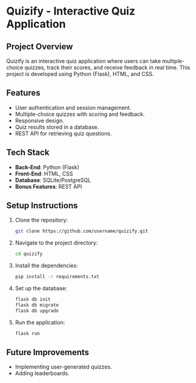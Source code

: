 # Quizify - Interactive Quiz Application

## Project Overview
Quizify is an interactive quiz application where users can take multiple-choice quizzes, track their scores, and receive feedback in real time. This project is developed using Python (Flask), HTML, and CSS.

## Features
- User authentication and session management.
- Multiple-choice quizzes with scoring and feedback.
- Responsive design.
- Quiz results stored in a database.
- REST API for retrieving quiz questions.

## Tech Stack
- **Back-End**: Python (Flask)
- **Front-End**: HTML, CSS
- **Database**: SQLite/PostgreSQL
- **Bonus Features**: REST API

## Setup Instructions
1. Clone the repository:
   ```bash
   git clone https://github.com/username/quizify.git
   ```
2. Navigate to the project directory:
   ```bash
   cd quizify
   ```
3. Install the dependencies:
   ```bash
   pip install -r requirements.txt
   ```
4. Set up the database:
   ```bash
   flask db init
   flask db migrate
   flask db upgrade
   ```
5. Run the application:
   ```bash
   flask run
   ```

## Future Improvements
- Implementing user-generated quizzes.
- Adding leaderboards.

